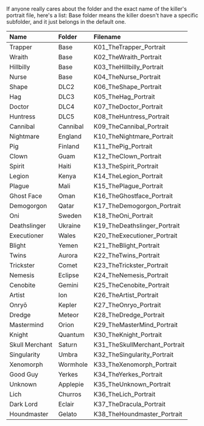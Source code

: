 If anyone really cares about the folder and the exact name of the killer's portrait file, here's a list:
Base folder means the killer doesn't have a specific subfolder, and it just belongs in the default one.

| Name           | Folder   | Filename                      |
| :---           | :---     | :---                          |
| Trapper        | Base     | K01_TheTrapper_Portrait       |
| Wraith         | Base     | K02_TheWraith_Portrait        |
| Hillbilly      | Base     | K03_TheHillbilly_Portrait     |
| Nurse          | Base     | K04_TheNurse_Portrait         |
| Shape          | DLC2     | K06_TheShape_Portrait         |
| Hag            | DLC3     | K05_TheHag_Portrait           |
| Doctor         | DLC4     | K07_TheDoctor_Portrait        |
| Huntress       | DLC5     | K08_TheHuntress_Portrait      |
| Cannibal       | Cannibal | K09_TheCannibal_Portrait      |
| Nightmare      | England  | K10_TheNightmare_Portrait     |
| Pig            | Finland  | K11_ThePig_Portrait           |
| Clown          | Guam     | K12_TheClown_Portrait         |
| Spirit         | Haiti    | K13_TheSpirit_Portrait        |
| Legion         | Kenya    | K14_TheLegion_Portrait        |
| Plague         | Mali     | K15_ThePlague_Portrait        |
| Ghost Face     | Oman     | K16_TheGhostface_Portrait     |
| Demogorgon     | Qatar    | K17_TheDemogorgon_Portrait    |
| Oni            | Sweden   | K18_TheOni_Portrait           |
| Deathslinger   | Ukraine  | K19_TheDeathslinger_Portrait  |
| Executioner    | Wales    | K20_TheExecutioner_Portrait   |
| Blight         | Yemen    | K21_TheBlight_Portrait        |
| Twins          | Aurora   | K22_TheTwins_Portrait         |
| Trickster      | Comet    | K23_TheTrickster_Portrait     |
| Nemesis        | Eclipse  | K24_TheNemesis_Portrait       |
| Cenobite       | Gemini   | K25_TheCenobite_Portrait      |
| Artist         | Ion      | K26_TheArtist_Portrait        |
| Onryō          | Kepler   | K27_TheOnryo_Portrait         |
| Dredge         | Meteor   | K28_TheDredge_Portrait        |
| Mastermind     | Orion    | K29_TheMasterMind_Portrait    |
| Knight         | Quantum  | K30_TheKnight_Portrait        |
| Skull Merchant | Saturn   | K31_TheSkullMerchant_Portrait |
| Singularity    | Umbra    | K32_TheSingularity_Portrait   |
| Xenomorph      | Wormhole | K33_TheXenomorph_Portrait     |
| Good Guy       | Yerkes   | K34_TheYerkes_Portrait        |
| Unknown        | Applepie | K35_TheUnknown_Portrait       |
| Lich           | Churros  | K36_TheLich_Portrait          |
| Dark Lord      | Eclair   | K37_TheDracula_Portrait       |
| Houndmaster    | Gelato   | K38_TheHoundmaster_Portrait   |